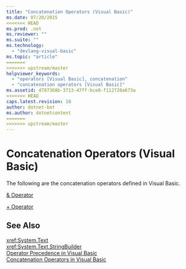 ```yaml
---
title: "Concatenation Operators (Visual Basic)"
ms.date: 07/20/2015
<<<<<<< HEAD
ms.prod: .net
ms.reviewer: ""
ms.suite: ""
ms.technology: 
  - "devlang-visual-basic"
ms.topic: "article"
=======
>>>>>>> upstream/master
helpviewer_keywords: 
  - "operators [Visual Basic], concatenation"
  - "concatenation operators [Visual Basic]"
ms.assetid: d787368b-3713-47ff-bce8-f112720a673a
<<<<<<< HEAD
caps.latest.revision: 10
author: dotnet-bot
ms.author: dotnetcontent
=======
>>>>>>> upstream/master
---
```

# Concatenation Operators (Visual Basic)
The following are the concatenation operators defined in Visual Basic.  
  
 [& Operator](../../../visual-basic/language-reference/operators/concatenation-operator.md)  
  
 [+ Operator](../../../visual-basic/language-reference/operators/addition-operator.md)  
  
## See Also  
 <xref:System.Text>  
 <xref:System.Text.StringBuilder>  
 [Operator Precedence in Visual Basic](../../../visual-basic/language-reference/operators/operator-precedence.md)  
 [Concatenation Operators in Visual Basic](../../../visual-basic/programming-guide/language-features/operators-and-expressions/concatenation-operators.md)
